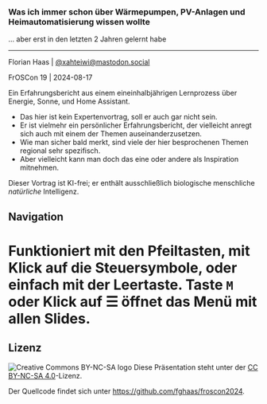 ### Was ich immer schon über Wärmepumpen, PV-Anlagen und Heimautomatisierung wissen wollte

... aber erst in den letzten 2 Jahren gelernt habe

* * *

Florian Haas | [@xahteiwi@mastodon.social](https://mastodon.social/@xahteiwi)

FrOSCon 19 | 2024-08-17

<!-- Note -->
Ein Erfahrungsbericht aus einem eineinhalbjährigen Lernprozess über Energie, Sonne, und Home Assistant.

* Das hier ist kein Expertenvortrag, soll er auch gar nicht sein.
* Er ist vielmehr ein persönlicher Erfahrungsbericht, der vielleicht anregt sich auch mit einem der Themen auseinanderzusetzen.
* Wie man sicher bald merkt, sind viele der hier besprochenen Themen regional sehr spezifisch.
* Aber vielleicht kann man doch das eine oder andere als Inspiration mitnehmen.

Dieser Vortrag ist KI-frei; er enthält ausschließlich biologische menschliche *natürliche* Intelligenz.

## Navigation

Funktioniert mit den Pfeiltasten, mit Klick auf die Steuersymbole, oder einfach mit der Leertaste.
Taste `M` oder Klick auf ☰ öffnet das Menü mit allen Slides.
=======

## Lizenz

![Creative Commons BY-NC-SA logo](http://mirrors.creativecommons.org/presskit/buttons/88x31/svg/by-nc-sa.eu.svg "Creative Commons BY-NC-SA logo") Diese Präsentation steht unter der [CC BY-NC-SA 4.0](https://creativecommons.org/licenses/by-nc-sa/4.0/deed.de)-Lizenz.

Der Quellcode findet sich unter <https://github.com/fghaas/froscon2024>.
